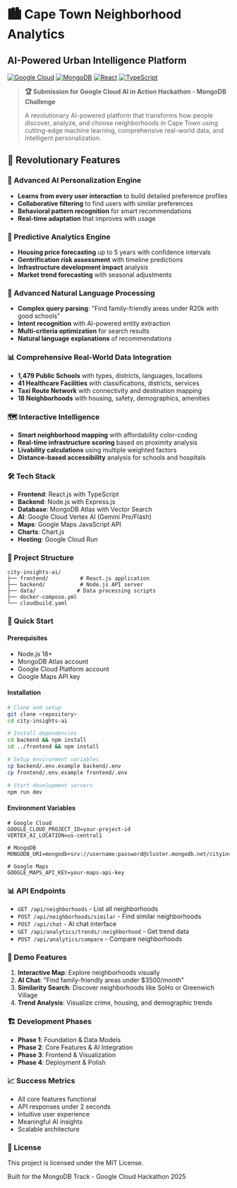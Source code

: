 # 🏙️ Cape Town Neighborhood Analytics
## AI-Powered Urban Intelligence Platform

[![Google Cloud](https://img.shields.io/badge/Google%20Cloud-4285F4?style=for-the-badge&logo=google-cloud&logoColor=white)](https://cloud.google.com/)
[![MongoDB](https://img.shields.io/badge/MongoDB-4EA94B?style=for-the-badge&logo=mongodb&logoColor=white)](https://www.mongodb.com/)
[![React](https://img.shields.io/badge/React-20232A?style=for-the-badge&logo=react&logoColor=61DAFB)](https://reactjs.org/)
[![TypeScript](https://img.shields.io/badge/TypeScript-007ACC?style=for-the-badge&logo=typescript&logoColor=white)](https://www.typescriptlang.org/)

> **🏆 Submission for Google Cloud AI in Action Hackathon - MongoDB Challenge**
>
> A revolutionary AI-powered platform that transforms how people discover, analyze, and choose neighborhoods in Cape Town using cutting-edge machine learning, comprehensive real-world data, and intelligent personalization.

## 🚀 **Revolutionary Features**

### **🧠 Advanced AI Personalization Engine**
- **Learns from every user interaction** to build detailed preference profiles
- **Collaborative filtering** to find users with similar preferences
- **Behavioral pattern recognition** for smart recommendations
- **Real-time adaptation** that improves with usage

### **🔮 Predictive Analytics Engine**
- **Housing price forecasting** up to 5 years with confidence intervals
- **Gentrification risk assessment** with timeline predictions
- **Infrastructure development impact** analysis
- **Market trend forecasting** with seasonal adjustments

### **🎯 Advanced Natural Language Processing**
- **Complex query parsing**: "Find family-friendly areas under R20k with good schools"
- **Intent recognition** with AI-powered entity extraction
- **Multi-criteria optimization** for search results
- **Natural language explanations** of recommendations

### **📊 Comprehensive Real-World Data Integration**
- **1,479 Public Schools** with types, districts, languages, locations
- **41 Healthcare Facilities** with classifications, districts, services
- **Taxi Route Network** with connectivity and destination mapping
- **18 Neighborhoods** with housing, safety, demographics, amenities

### **🗺️ Interactive Intelligence**
- **Smart neighborhood mapping** with affordability color-coding
- **Real-time infrastructure scoring** based on proximity analysis
- **Livability calculations** using multiple weighted factors
- **Distance-based accessibility** analysis for schools and hospitals

### 🛠 Tech Stack
- **Frontend**: React.js with TypeScript
- **Backend**: Node.js with Express.js
- **Database**: MongoDB Atlas with Vector Search
- **AI**: Google Cloud Vertex AI (Gemini Pro/Flash)
- **Maps**: Google Maps JavaScript API
- **Charts**: Chart.js
- **Hosting**: Google Cloud Run

### 📁 Project Structure
```
city-insights-ai/
├── frontend/          # React.js application
├── backend/           # Node.js API server
├── data/             # Data processing scripts
├── docker-compose.yml
└── cloudbuild.yaml
```

### 🚀 Quick Start

#### Prerequisites
- Node.js 18+
- MongoDB Atlas account
- Google Cloud Platform account
- Google Maps API key

#### Installation
```bash
# Clone and setup
git clone <repository>
cd city-insights-ai

# Install dependencies
cd backend && npm install
cd ../frontend && npm install

# Setup environment variables
cp backend/.env.example backend/.env
cp frontend/.env.example frontend/.env

# Start development servers
npm run dev
```

#### Environment Variables
```env
# Google Cloud
GOOGLE_CLOUD_PROJECT_ID=your-project-id
VERTEX_AI_LOCATION=us-central1

# MongoDB
MONGODB_URI=mongodb+srv://username:password@cluster.mongodb.net/cityinsights

# Google Maps
GOOGLE_MAPS_API_KEY=your-maps-api-key
```

### 📊 API Endpoints
- `GET /api/neighborhoods` - List all neighborhoods
- `POST /api/neighborhoods/similar` - Find similar neighborhoods
- `POST /api/chat` - AI chat interface
- `GET /api/analytics/trends/:neighborhood` - Get trend data
- `POST /api/analytics/compare` - Compare neighborhoods

### 🎯 Demo Features
1. **Interactive Map**: Explore neighborhoods visually
2. **AI Chat**: "Find family-friendly areas under $3500/month"
3. **Similarity Search**: Discover neighborhoods like SoHo or Greenwich Village
4. **Trend Analysis**: Visualize crime, housing, and demographic trends

### 🏗 Development Phases
- **Phase 1**: Foundation & Data Models
- **Phase 2**: Core Features & AI Integration
- **Phase 3**: Frontend & Visualization
- **Phase 4**: Deployment & Polish

### 📈 Success Metrics
- All core features functional
- API responses under 2 seconds
- Intuitive user experience
- Meaningful AI insights
- Scalable architecture

### 📜 License
This project is licensed under the MIT License.

Built for the MongoDB Track - Google Cloud Hackathon 2025